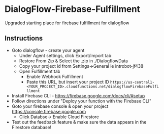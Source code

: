 # DialogFlow-Firebase-Fulfillment
Upgraded starting place for firebase fulfillment for dialogflow

## Instructions
- Goto dialogflow - create your agent
  - Under Agent settings, click Export/Import tab
  - Restore From Zip & Select the .zip in ./DialogflowData 
  - Copy your project id from Settings->General ie introbot-jf438
  - Open Fulfillment tab
    - Enable Webhook Fulfillment
    - Paste this URL, but insert your project ID `https://us-central1-<YOUR_PROJECT_ID>.cloudfunctions.net/dialogflowFirebaseFulfillment`
- Install Firebase CLI - https://firebase.google.com/docs/cli/#setup
- Follow directions under "Deploy your function with the Firebase CLI"
- Goto your firebase console & open your project https://console.firebase.google.com
  - Click Databse-> Enable Cloud Firestore
- Test out the feedback feature & make sure the data appears in the Firestore database!
